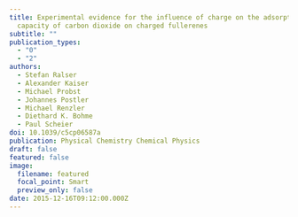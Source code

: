 ```yaml
---
title: Experimental evidence for the influence of charge on the adsorption
  capacity of carbon dioxide on charged fullerenes
subtitle: ""
publication_types:
  - "0"
  - "2"
authors:
  - Stefan Ralser
  - Alexander Kaiser
  - Michael Probst
  - Johannes Postler
  - Michael Renzler
  - Diethard K. Bohme
  - Paul Scheier
doi: 10.1039/c5cp06587a
publication: Physical Chemistry Chemical Physics
draft: false
featured: false
image:
  filename: featured
  focal_point: Smart
  preview_only: false
date: 2015-12-16T09:12:00.000Z
---
```

